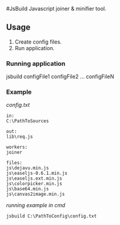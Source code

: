 #JsBuild
Javascript joiner &amp; minifier tool.

## Usage

1. Create config files.
2. Run application.

### Running application
jsbuild configFile1 configFile2 ... configFileN

### Example

*config.txt*
```
in:
C:\PathToSources

out:
lib\req.js

workers:
joiner

files:
js\dejavu.min.js
js\easeljs-0.6.1.min.js
js\easeljs.ext.min.js
js\colorpicker.min.js
js\base64.min.js
js\canvas2image.min.js
```

*running example in cmd*
```
jsbuild C:\PathToConfig\config.txt
```